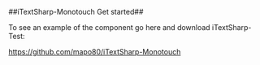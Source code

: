 ##iTextSharp-Monotouch Get started##

To see an example of the component go here and download iTextSharp-Test:

<https://github.com/mapo80/iTextSharp-Monotouch>